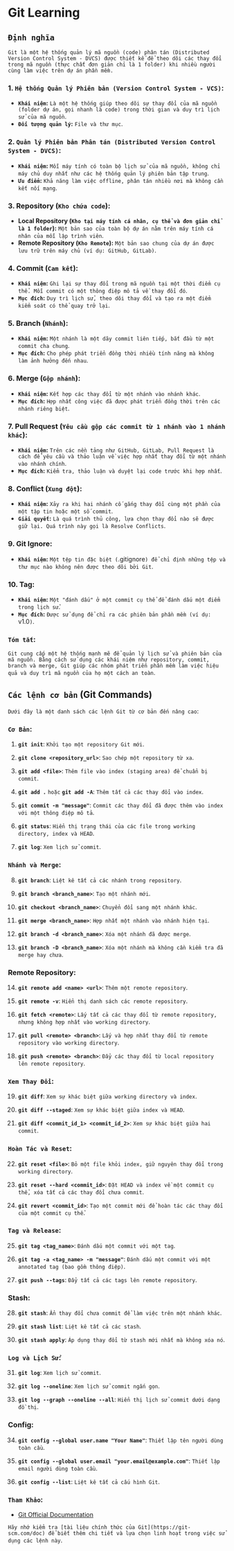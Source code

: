# Git Learning

## `Định nghĩa`

`Git là một hệ thống quản lý mã nguồn (code) phân tán (Distributed Version Control System - DVCS) được thiết kế để theo dõi các thay đổi trong mã nguồn (thực chất đơn giản chỉ là 1 folder) khi nhiều người cùng làm việc trên dự án phần mềm.`

### 1. **`Hệ thống Quản lý Phiên bản (Version Control System - VCS)`:**

- **`Khái niệm`:** `Là một hệ thống giúp theo dõi sự thay đổi của mã nguồn (folder dự án, gọi nhanh là code) trong thời gian và duy trì lịch sử của mã nguồn`.
- **`Đối tượng quản lý`:** `File và thư mục`.

### 2. **`Quản lý Phiên bản Phân tán (Distributed Version Control System - DVCS)`:**
   - **`Khái niệm`:** `Mỗi máy tính có toàn bộ lịch sử của mã nguồn, không chỉ máy chủ duy nhất như các hệ thống quản lý phiên bản tập trung`.
   - **`Ưu điểm`:** `Khả năng làm việc offline, phân tán nhiều nơi mà không cần kết nối mạng`.

### 3. **Repository (`Kho chứa code`):**

- **Local Repository (`Kho tại máy tính cá nhân, cụ thể và đơn giản chỉ là 1 folder`):** `Một bản sao của toàn bộ dự án nằm trên máy tính cá nhân của mỗi lập trình viên`.
- **Remote Repository (`Kho Remote`):** `Một bản sao chung của dự án được lưu trữ trên máy chủ (ví dụ: GitHub, GitLab)`.

### 4. **Commit (`Cam kết`):**

- **`Khái niệm`:** `Ghi lại sự thay đổi trong mã nguồn tại một thời điểm cụ thể. Mỗi commit có một thông điệp mô tả về thay đổi đó`.
- **`Mục đích`:** `Duy trì lịch sử, theo dõi thay đổi và tạo ra một điểm kiểm soát có thể quay trở lại`.

### 5. **Branch (`Nhánh`):**

- **`Khái niệm`:** `Một nhánh là một dãy commit liên tiếp, bắt đầu từ một commit cha chung`.
- **`Mục đích`:** `Cho phép phát triển đồng thời nhiều tính năng mà không làm ảnh hưởng đến nhau`. 

### 6. **Merge (`Gộp nhánh`):**

- **`Khái niệm`:** `Kết hợp các thay đổi từ một nhánh vào nhánh khác`.
- **`Mục đích`:** `Hợp nhất công việc đã được phát triển đồng thời trên các nhánh riêng biệt`.

### 7. **Pull Request (`Yêu cầu gộp các commit từ 1 nhánh vào 1 nhánh khác`):**

- **`Khái niệm`:** `Trên các nền tảng như GitHub, GitLab, Pull Request là cách để yêu cầu và thảo luận về việc hợp nhất thay đổi từ một nhánh vào nhánh chính`.
- **`Mục đích`:** `Kiểm tra, thảo luận và duyệt lại code trước khi hợp nhất`.

### 8. **Conflict (`Xung đột`):**

- **`Khái niệm`:** `Xảy ra khi hai nhánh cố gắng thay đổi cùng một phần của một tập tin hoặc một số commit`.
- **`Giải quyết`:** `Là quá trình thủ công, lựa chọn thay đổi nào sẽ được giữ lại. Quá trình này gọi là Resolve Conflicts`.

### 9. **Git Ignore:**

- **`Khái niệm`:** `Một tệp tin đặc biệt (`.gitignore`) để chỉ định những tệp và thư mục nào không nên được theo dõi bởi Git`.

### 10. **Tag:**
   - **`Khái niệm`:** `Một "đánh dấu" ở một commit cụ thể để đánh dấu một điểm trong lịch sử`.
   - **`Mục đích`:** `Được sử dụng để chỉ ra các phiên bản phần mềm (ví dụ: `v1.0`)`.

### `Tóm tắt`:

`Git cung cấp một hệ thống mạnh mẽ để quản lý lịch sử và phiên bản của mã nguồn. Bằng cách sử dụng các khái niệm như repository, commit, branch và merge, Git giúp các nhóm phát triển phần mềm làm việc hiệu quả và duy trì mã nguồn của họ một cách an toàn`.

## `Các lệnh cơ bản` (Git Commands)

`Dưới đây là một danh sách các lệnh Git từ cơ bản đến nâng cao`:

### **`Cơ Bản`:**

1. **`git init`**: `Khởi tạo một repository Git mới`.

2. **`git clone <repository_url>`**: `Sao chép một repository từ xa`.

3. **`git add <file>`**: `Thêm file vào index (staging area) để chuẩn bị commit`.

4. **`git add .`** `hoặc` **`git add -A`**: `Thêm tất cả các thay đổi vào index`.

5. **`git commit -m "message"`**: `Commit các thay đổi đã được thêm vào index với một thông điệp mô tả`.

6. **`git status`**: `Hiển thị trạng thái của các file trong working directory, index và HEAD`.

7. **`git log`**: `Xem lịch sử commit`.

### **`Nhánh và Merge`:**

8. **`git branch`**: `Liệt kê tất cả các nhánh trong repository`.

9. **`git branch <branch_name>`**: `Tạo một nhánh mới`.

10. **`git checkout <branch_name>`**: `Chuyển đổi sang một nhánh khác`.

11. **`git merge <branch_name>`**: `Hợp nhất một nhánh vào nhánh hiện tại`.

12. **`git branch -d <branch_name>`**: `Xóa một nhánh đã được merge`.

13. **`git branch -D <branch_name>`**: `Xóa một nhánh mà không cần kiểm tra đã merge hay chưa`.

### **Remote Repository:**

14. **`git remote add <name> <url>`**: `Thêm một remote repository`.

15. **`git remote -v`**: `Hiển thị danh sách các remote repository`.

16. **`git fetch <remote>`**: `Lấy tất cả các thay đổi từ remote repository, nhưng không hợp nhất vào working directory`.

17. **`git pull <remote> <branch>`**: `Lấy và hợp nhất thay đổi từ remote repository vào working directory`.

18. **`git push <remote> <branch>`**: `Đẩy các thay đổi từ local repository lên remote repository`.

### **`Xem Thay Đổi`:**

19. **`git diff`**: `Xem sự khác biệt giữa working directory và index`.

20. **`git diff --staged`**: `Xem sự khác biệt giữa index và HEAD`.

21. **`git diff <commit_id_1> <commit_id_2>`**: `Xem sự khác biệt giữa hai commit`.

### **`Hoàn Tác và Reset`:**

22. **`git reset <file>`**: `Bỏ một file khỏi index, giữ nguyên thay đổi trong working directory`.

23. **`git reset --hard <commit_id>`**: `Đặt HEAD và index về một commit cụ thể, xóa tất cả các thay đổi chưa commit`.

24. **`git revert <commit_id>`**: `Tạo một commit mới để hoàn tác các thay đổi của một commit cụ thể`.

### **`Tag và Release`:**

25. **`git tag <tag_name>`**: `Đánh dấu một commit với một tag`.

26. **`git tag -a <tag_name> -m "message"`**: `Đánh dấu một commit với một annotated tag (bao gồm thông điệp)`.

27. **`git push --tags`**: `Đẩy tất cả các tags lên remote repository`.

### **Stash:**

28. **`git stash`**: `Ẩn thay đổi chưa commit để làm việc trên một nhánh khác`.

29. **`git stash list`**: `Liệt kê tất cả các stash`.

30. **`git stash apply`**: `Áp dụng thay đổi từ stash mới nhất mà không xóa nó`.

### **`Log và Lịch Sử`:**

31. **`git log`**: `Xem lịch sử commit`.

32. **`git log --oneline`**: `Xem lịch sử commit ngắn gọn`.

33. **`git log --graph --oneline --all`**: `Hiển thị lịch sử commit dưới dạng đồ thị`.

### **Config:**

34. **`git config --global user.name "Your Name"`**: `Thiết lập tên người dùng toàn cầu`.

35. **`git config --global user.email "your.email@example.com"`**: `Thiết lập email người dùng toàn cầu`.

36. **`git config --list`**: `Liệt kê tất cả cấu hình Git`.

### **`Tham Khảo`:**

- [Git Official Documentation](https://git-scm.com/doc)

`Hãy nhớ kiểm tra [tài liệu chính thức của Git](https://git-scm.com/doc) để biết thêm chi tiết và lựa chọn linh hoạt trong việc sử dụng các lệnh này`.
